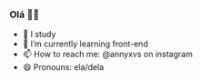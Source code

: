 ### Olá 👋🖤

- 🔭 I study
- 🌱 I’m currently learning front-end
- 📫 How to reach me: @annyxvs on instagram
- 😄 Pronouns: ela/dela

